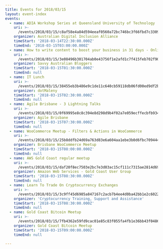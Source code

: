 ```yaml
---
title: Events for 2018/03/15
layout: event-index
events:
  - name: ADIA Workshop Series at Queensland University of Technology
    uri: >-
      /events/2018/03/15/c8af58e4a84d594eeaf0560a72bc746bc3f66fbd7c33095d29815856ef38b3e8
    organizer: Australian Digital Inclusion Alliance
    timeStart: '2018-03-14T22:30:00.000Z'
    timeEnd: '2018-03-15T03:00:00.000Z'
  - name: How to write content to boost your business in 31 days - Online Workshop
    uri: >-
      /events/2018/03/15/3e08496b301704ab0e43756f1e2afd1c7f415feb702f900bf45f848e89900733
    organizer: Savvy Australian Bloggers
    timeStart: '2018-03-15T01:30:00.000Z'
    timeEnd: null
  - name: IT Lunch
    uri: >-
      /events/2018/03/15/38455eb3b486e9c1de11c640cb59118db06fd00ed9df2b9941eae1faffc190a9
    organizer: dotMaleny
    timeStart: '2018-03-15T02:30:00.000Z'
    timeEnd: null
  - name: Agile Brisbane - 3 Lightning Talks
    uri: >-
      /events/2018/03/15/0f69995e8c8c394e8d298d9b4f02a7e059ecffecbfb934dd2f30e9fa9b48738c
    organizer: Agile Brisbane
    timeStart: '2018-03-15T07:30:00.000Z'
    timeEnd: null
  - name: WooCommerce Meetup - Filters & Actions in WooCommerce
    uri: >-
      /events/2018/03/15/25b8ddfb24d69a763d83e6a604aa1ebe3b0d6fbc70944461139e77cd0a3a1aea
    organizer: Brisbane WooCommerce Meetup
    timeStart: '2018-03-15T08:00:00.000Z'
    timeEnd: null
  - name: AWS Gold Coast regular meetup
    uri: >-
      /events/2018/03/15/daf20f8ec7503e2bc7e3d03ac15cf111c7315ae2814d69ae3c39dac9c2bcc036
    organizer: Amazon Web Services - Gold Coast User Group
    timeStart: '2018-03-15T08:30:00.000Z'
    timeEnd: null
  - name: Learn To Trade On Cryptocurrency Exchanges
    uri: >-
      /events/2018/03/15/3c9ff45d6985a847167c2acb7b4ee4d0ba42bb1e2c60222ae4ee1b348b035bff
    organizer: 'Cryptocurrency Training, Support and Assistance'
    timeStart: '2018-03-15T08:30:00.000Z'
    timeEnd: null
  - name: Gold Coast Bitcoin Meetup
    uri: >-
      /events/2018/03/15/7fb4362e59fd9cac01e85c83f055fa4fb1e36bb43f0486e48b36c9e26b73515a
    organizer: Gold Coast Bitcoin Meetup
    timeStart: '2018-03-15T09:00:00.000Z'
    timeEnd: null

---
```

